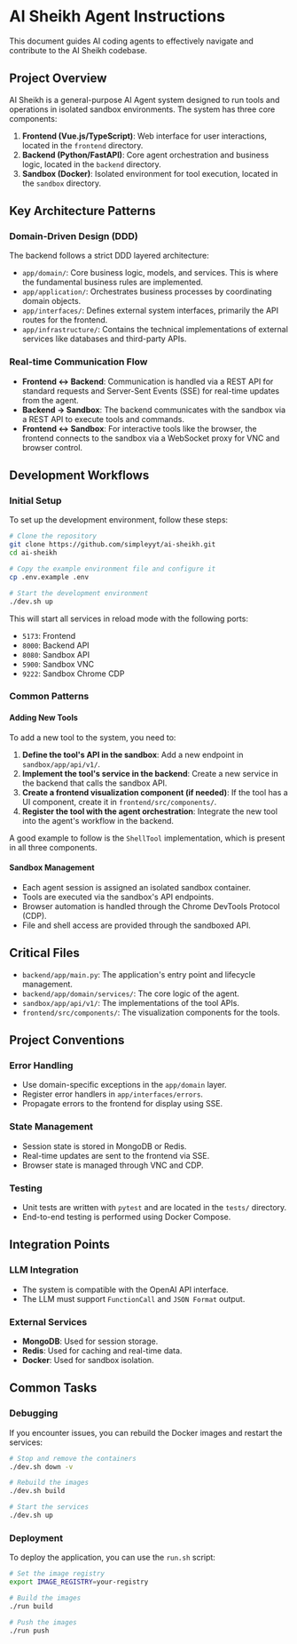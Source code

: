 # AI Sheikh Agent Instructions

This document guides AI coding agents to effectively navigate and contribute to the AI Sheikh codebase.

## Project Overview

AI Sheikh is a general-purpose AI Agent system designed to run tools and operations in isolated sandbox environments. The system has three core components:

1.  **Frontend (Vue.js/TypeScript)**: Web interface for user interactions, located in the `frontend` directory.
2.  **Backend (Python/FastAPI)**: Core agent orchestration and business logic, located in the `backend` directory.
3.  **Sandbox (Docker)**: Isolated environment for tool execution, located in the `sandbox` directory.

## Key Architecture Patterns

### Domain-Driven Design (DDD)

The backend follows a strict DDD layered architecture:

-   `app/domain/`: Core business logic, models, and services. This is where the fundamental business rules are implemented.
-   `app/application/`: Orchestrates business processes by coordinating domain objects.
-   `app/interfaces/`: Defines external system interfaces, primarily the API routes for the frontend.
-   `app/infrastructure/`: Contains the technical implementations of external services like databases and third-party APIs.

### Real-time Communication Flow

-   **Frontend ↔ Backend**: Communication is handled via a REST API for standard requests and Server-Sent Events (SSE) for real-time updates from the agent.
-   **Backend → Sandbox**: The backend communicates with the sandbox via a REST API to execute tools and commands.
-   **Frontend ↔ Sandbox**: For interactive tools like the browser, the frontend connects to the sandbox via a WebSocket proxy for VNC and browser control.

## Development Workflows

### Initial Setup

To set up the development environment, follow these steps:

```bash
# Clone the repository
git clone https://github.com/simpleyyt/ai-sheikh.git
cd ai-sheikh

# Copy the example environment file and configure it
cp .env.example .env

# Start the development environment
./dev.sh up
```

This will start all services in reload mode with the following ports:

-   `5173`: Frontend
-   `8000`: Backend API
-   `8080`: Sandbox API
-   `5900`: Sandbox VNC
-   `9222`: Sandbox Chrome CDP

### Common Patterns

#### Adding New Tools

To add a new tool to the system, you need to:

1.  **Define the tool's API in the sandbox**: Add a new endpoint in `sandbox/app/api/v1/`.
2.  **Implement the tool's service in the backend**: Create a new service in the backend that calls the sandbox API.
3.  **Create a frontend visualization component (if needed)**: If the tool has a UI component, create it in `frontend/src/components/`.
4.  **Register the tool with the agent orchestration**: Integrate the new tool into the agent's workflow in the backend.

A good example to follow is the `ShellTool` implementation, which is present in all three components.

#### Sandbox Management

-   Each agent session is assigned an isolated sandbox container.
-   Tools are executed via the sandbox's API endpoints.
-   Browser automation is handled through the Chrome DevTools Protocol (CDP).
-   File and shell access are provided through the sandboxed API.

## Critical Files

-   `backend/app/main.py`: The application's entry point and lifecycle management.
-   `backend/app/domain/services/`: The core logic of the agent.
-   `sandbox/app/api/v1/`: The implementations of the tool APIs.
-   `frontend/src/components/`: The visualization components for the tools.

## Project Conventions

### Error Handling

-   Use domain-specific exceptions in the `app/domain` layer.
-   Register error handlers in `app/interfaces/errors`.
-   Propagate errors to the frontend for display using SSE.

### State Management

-   Session state is stored in MongoDB or Redis.
-   Real-time updates are sent to the frontend via SSE.
-   Browser state is managed through VNC and CDP.

### Testing

-   Unit tests are written with `pytest` and are located in the `tests/` directory.
-   End-to-end testing is performed using Docker Compose.

## Integration Points

### LLM Integration

-   The system is compatible with the OpenAI API interface.
-   The LLM must support `FunctionCall` and `JSON Format` output.

### External Services

-   **MongoDB**: Used for session storage.
-   **Redis**: Used for caching and real-time data.
-   **Docker**: Used for sandbox isolation.

## Common Tasks

### Debugging

If you encounter issues, you can rebuild the Docker images and restart the services:

```bash
# Stop and remove the containers
./dev.sh down -v

# Rebuild the images
./dev.sh build

# Start the services
./dev.sh up
```

### Deployment

To deploy the application, you can use the `run.sh` script:

```bash
# Set the image registry
export IMAGE_REGISTRY=your-registry

# Build the images
./run build

# Push the images
./run push
